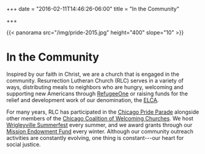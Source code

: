 +++
date = "2016-02-11T14:46:26-06:00"
title = "In the Community"

+++

{{< panorama src="/img/pride-2015.jpg" height="400" slope="10" >}}

# In the Community

Inspired by our faith in Christ, we are a church that is engaged in the community. Resurrection Lutheran Church (RLC) serves in a variety of ways, distributing meals to neighbors who are hungry, welcoming and supporting new Americans through [RefugeeOne](http://www.refugeeone.org) or raising funds for the relief and development work of our denomination, the [ELCA](http://www.elca.org).

For many years, RLC has participated in the [Chicago Pride Parade](http://chicagopride.gopride.com) alongside other members of the [Chicago Coalition of Welcoming Churches](http://chicagowelcomingchurches.org). We host [Wrigleyville Summerfest](/in-the-community/wrigleyville-summerfest) every summer, and we award grants through our [Mission Endowment Fund](/in-the-community/mission-endowment-fund) every winter. Although our community outreach activities are constantly evolving, one thing is constant---our heart for social justice.
